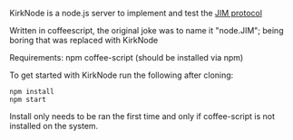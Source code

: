 KirkNode is a node.js server to implement and test the [JIM protocol](https://jim.hackpad.com)

Written in coffeescript, the original joke was to name it "node.JIM"; being
boring that was replaced with KirkNode

Requirements:
	npm
	coffee-script (should be installed via npm)

To get started with KirkNode run the following after cloning:

	npm install
	npm start

Install only needs to be ran the first time and only if coffee-script is not
installed on the system.
